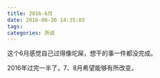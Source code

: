 ```yaml
---
title: 2016-6月
date: 2016-06-30 14:35:03
tags: 
categories: 所说
---
```


这个6月感觉自己过得像坨屎，想干的事一件都没完成。

2016年过完一半了，7、8月希望能够有所改变。